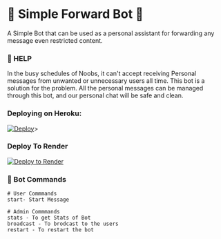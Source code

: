 # 🤖 Simple Forward Bot 🤖
A Simple Bot that can be used as a personal assistant for forwarding any message even restricted content.

### 💠 HELP
In the busy schedules of Noobs, it can't accept receiving Personal messages from unwanted or unnecessary
users all time. This bot is a solution for the problem. All the personal messages can be managed through
this bot, and our personal chat will be safe and clean.


### Deploying on Heroku:

<a href="https://heroku.com/deploy?template=https://github.com/Snowball-0/SimpleForwardBot-Tg"><img src="https://www.herokucdn.com/deploy/button.svg" alt="Deploy"></a>>

### Deploy To Render              

[![Deploy to Render](https://render.com/images/deploy-to-render-button.svg)](https://render.com/deploy?repo=https://github.com/Snowball-0/SimpleForwardBot-Tg)


### 💠 Bot Commands 

```
# User Commmands
start- Start Message

# Admin Commmands
stats - To get Stats of Bot
broadcast - To brodcast to the users
restart - To restart the bot

```

